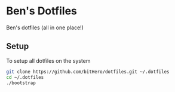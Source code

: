 # Ben's Dotfiles

Ben's dotfiles (all in one place!)

## Setup

To setup all dotfiles on the system

```sh
git clone https://github.com/bitHero/dotfiles.git ~/.dotfiles
cd ~/.dotfiles
./bootstrap
```
